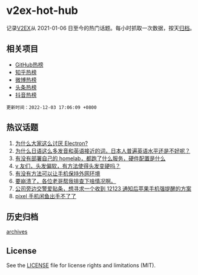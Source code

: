 # v2ex-hot-hub

 记录[V2EX](https://www.v2ex.com/)从 2021-01-06 日至今的热门话题。每小时抓取一次数据，按天[归档](archives)。
 
 ## 相关项目

- [GitHub热榜](https://github.com/snaildev/github-hot-hub)
- [知乎热榜](https://github.com/snaildev/zhihu-hot-hub)
- [微博热榜](https://github.com/snaildev/weibo-hot-hub)
- [头条热榜](https://github.com/snaildev/toutiao-hot-hub)
- [抖音热榜](https://github.com/snaildev/douyin-hot-hub)


 `更新时间：2022-12-03 17:06:09 +0800`

## 热议话题

1. [为什么大家这么讨厌 Electron?](https://www.v2ex.com/t/899773)
1. [为什么日语这么多发音和英语接近的词，日本人普遍英语水平还是不好呢？](https://www.v2ex.com/t/899688)
1. [有没有部署自己的 homelab，都跑了什么服务，硬件配置是什么](https://www.v2ex.com/t/899741)
1. [v 友们，头发偏软，有方法使得头发变硬吗？](https://www.v2ex.com/t/899768)
1. [有没有方法可以让手机保持外网环境](https://www.v2ex.com/t/899726)
1. [要崩溃了，各位老哥帮我排查下啥情况啊。](https://www.v2ex.com/t/899731)
1. [公司旁边交警爱贴条，想寻求一个收到 12123 通知后苹果手机强提醒的方案](https://www.v2ex.com/t/899668)
1. [pixel 手机闲鱼出手不了了](https://www.v2ex.com/t/899752)

## 历史归档

[archives](archives)

## License

See the [LICENSE](LICENSE) file for license rights and limitations (MIT).

